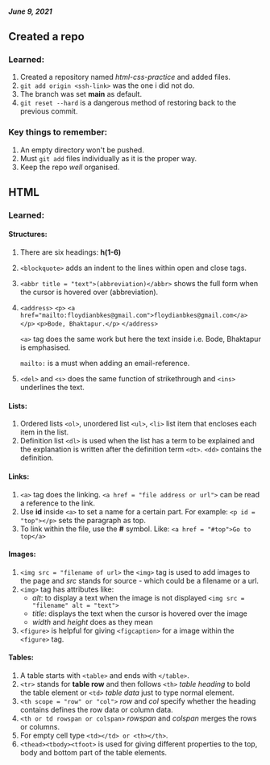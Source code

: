 ##### June 9, 2021

## Created a repo

### Learned:

1. Created a repository named _html-css-practice_ and added files.
2. `git add origin <ssh-link>` was the one i did not do. 
3. The branch was set __main__ as default. 
4. `git reset --hard` is a dangerous method of restoring back to the previous commit.

### Key things to remember:

1. An empty directory won't be pushed.
2. Must `git add` files individually as it is the proper way.
3. Keep the repo _well_ organised.

## HTML

### Learned:

#### Structures:

1. There are six headings: **h(1-6)**
2. `<blockquote>` adds an indent to the lines within open and close tags.
3. `<abbr title = "text">(abbreviation)</abbr>` shows the full form when the cursor is hovered over (abbreviation).
4. `<address>`
    `<p>`
    `<a href="mailto:floydianbkes@gmail.com">floydianbkes@gmail.com</a>`
    `</p>`
    `<p>Bode, Bhaktapur.</p>`
    `</address>`

    `<a>` tag does the same work but here the text inside i.e. Bode, Bhaktapur is emphasised.

    `mailto:` is a must when adding an email-reference.
5. `<del>` and `<s>` does the same function of strikethrough and `<ins>` underlines the text.

#### Lists:

1. Ordered lists `<ol>`, unordered list `<ul>`, `<li>` list item that encloses each item in the list.
2. Definition list `<dl>` is used when the list has a term to be explained and the explanation is written after the definition term `<dt>`. `<dd>` contains the definition. 

#### Links:

1. `<a>` tag does the linking. `<a href = "file address or url">` can be read a reference to the link.
2. Use __id__ inside `<a>` to set a name for a certain part. For example: `<p id = "top"></p>` sets the paragraph as top.
3. To link within the file, use the __#__ symbol. Like: `<a href = "#top">Go to top</a>`

#### Images:

1. `<img src = "filename of url>` the `<img>` tag is used to add images to the page and _src_ stands for source - which could be a filename or a url.
2. `<img>` tag has attributes like:
    * _alt_: to display a text when the image is not displayed `<img src = "filename" alt = "text">` 
    * _title_: displays the text when the cursor is hovered over the image
    * _width_ and _height_ does as they mean
3. `<figure>` is helpful for giving `<figcaption>` for a image within the `<figure>` tag. 

#### Tables:

1. A table starts with `<table>` and ends with `</table>`.
2. `<tr>` stands for __table row__ and then follows `<th>` _table heading_ to bold the table element or `<td>` _table data_ just to type normal element. 
3. `<th scope = "row" or "col">` _row_ and _col_ specify whether the heading contains defines the row data or column data. 
4. `<th or td rowspan or colspan>` _rowspan_ and _colspan_ merges the rows or columns.
5. For empty cell type `<td></td> or <th></th>`.
6. `<thead><tbody><tfoot>` is used for giving different properties to the top, body and bottom part of the table elements. 

